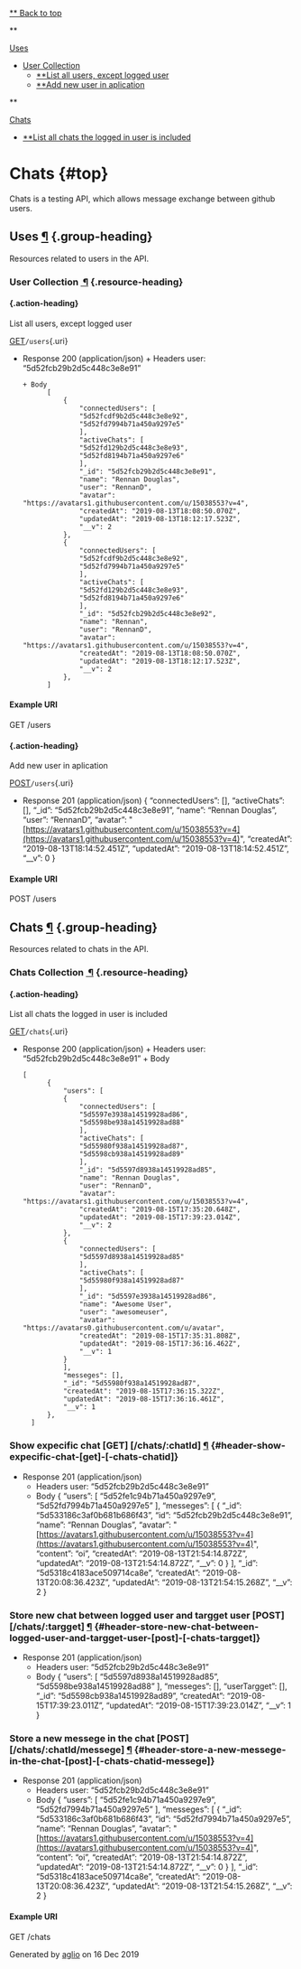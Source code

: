 [** Back to top](#top)

**

[Uses](#uses)

-   [User Collection](#uses-user-collection)
    -   [**List all users, except logged
        user](#uses-user-collection-get)
    -   [**Add new user in aplication](#uses-user-collection-post)

**

[Chats](#chats)

-   [**List all chats the logged in user is
    included](#chats-chats-collection-get)

Chats {#top}
=====

Chats is a testing API, which allows message exchange between github
users.

Uses [¶](#uses) {.group-heading}
---------------

Resources related to users in the API.

### User Collection [ ¶](#uses-user-collection) {.resource-heading}

####  {.action-heading}

List all users, except logged user

[GET](#uses-user-collection-get)`/users`{.uri}

-   Response 200 (application/json) + Headers user:
    “5d52fcb29b2d5c448c3e8e91”

        + Body
              [
                  {
                      "connectedUsers": [
                      "5d52fcdf9b2d5c448c3e8e92",
                      "5d52fd7994b71a450a9297e5"
                      ],
                      "activeChats": [
                      "5d52fd129b2d5c448c3e8e93",
                      "5d52fd8194b71a450a9297e6"
                      ],
                      "_id": "5d52fcb29b2d5c448c3e8e91",
                      "name": "Rennan Douglas",
                      "user": "RennanD",
                      "avatar": "https://avatars1.githubusercontent.com/u/15038553?v=4",
                      "createdAt": "2019-08-13T18:08:50.070Z",
                      "updatedAt": "2019-08-13T18:12:17.523Z",
                      "__v": 2
                  },
                  {
                      "connectedUsers": [
                      "5d52fcdf9b2d5c448c3e8e92",
                      "5d52fd7994b71a450a9297e5"
                      ],
                      "activeChats": [
                      "5d52fd129b2d5c448c3e8e93",
                      "5d52fd8194b71a450a9297e6"
                      ],
                      "_id": "5d52fcb29b2d5c448c3e8e92",
                      "name": "Rennan",
                      "user": "RennanD",
                      "avatar": "https://avatars1.githubusercontent.com/u/15038553?v=4",
                      "createdAt": "2019-08-13T18:08:50.070Z",
                      "updatedAt": "2019-08-13T18:12:17.523Z",
                      "__v": 2
                  },
              ]

#### Example URI

GET /users

####  {.action-heading}

Add new user in aplication

[POST](#uses-user-collection-post)`/users`{.uri}

-   Response 201 (application/json) { “connectedUsers”: [],
    “activeChats”: [], “\_id”: “5d52fcb29b2d5c448c3e8e91”, “name”:
    “Rennan Douglas”, “user”: “RennanD”, “avatar”:
    "[https://avatars1.githubusercontent.com/u/15038553?v=4](https://avatars1.githubusercontent.com/u/15038553?v=4)",
    “createdAt”: “2019-08-13T18:14:52.451Z”, “updatedAt”:
    “2019-08-13T18:14:52.451Z”, “\_\_v”: 0 }

#### Example URI

POST /users

Chats [¶](#chats) {.group-heading}
-----------------

Resources related to chats in the API.

### Chats Collection [ ¶](#chats-chats-collection) {.resource-heading}

####  {.action-heading}

List all chats the logged in user is included

[GET](#chats-chats-collection-get)`/chats`{.uri}

-   Response 200 (application/json) + Headers user:
    “5d52fcb29b2d5c448c3e8e91” + Body

        [
              {
                  "users": [
                  {
                      "connectedUsers": [
                      "5d5597e3938a14519928ad86",
                      "5d5598be938a14519928ad88"
                      ],
                      "activeChats": [
                      "5d55980f938a14519928ad87",
                      "5d5598cb938a14519928ad89"
                      ],
                      "_id": "5d5597d8938a14519928ad85",
                      "name": "Rennan Douglas",
                      "user": "RennanD",
                      "avatar": "https://avatars1.githubusercontent.com/u/15038553?v=4",
                      "createdAt": "2019-08-15T17:35:20.648Z",
                      "updatedAt": "2019-08-15T17:39:23.014Z",
                      "__v": 2
                  },
                  {
                      "connectedUsers": [
                      "5d5597d8938a14519928ad85"
                      ],
                      "activeChats": [
                      "5d55980f938a14519928ad87"
                      ],
                      "_id": "5d5597e3938a14519928ad86",
                      "name": "Awesome User",
                      "user": "awesomeuser",
                      "avatar": "https://avatars0.githubusercontent.com/u/avatar",
                      "createdAt": "2019-08-15T17:35:31.808Z",
                      "updatedAt": "2019-08-15T17:36:16.462Z",
                      "__v": 1
                  }
                  ],
                  "messeges": [],
                  "_id": "5d55980f938a14519928ad87",
                  "createdAt": "2019-08-15T17:36:15.322Z",
                  "updatedAt": "2019-08-15T17:36:16.461Z",
                  "__v": 1
              },
          ]

### Show expecific chat [GET] [/chats/:chatId] [¶](#header-show-expecific-chat-[get]-[-chats-chatid]) {#header-show-expecific-chat-[get]-[-chats-chatid]}

-   Response 201 (application/json)
    -   Headers user: “5d52fcb29b2d5c448c3e8e91”
    -   Body { “users”: [ “5d52fe1c94b71a450a9297e9”,
        “5d52fd7994b71a450a9297e5” ], “messeges”: [ { “\_id”:
        “5d533186c3af0b681b686f43”, “id”: “5d52fcb29b2d5c448c3e8e91”,
        “name”: “Rennan Douglas”, “avatar”:
        "[https://avatars1.githubusercontent.com/u/15038553?v=4](https://avatars1.githubusercontent.com/u/15038553?v=4)",
        “content”: “oi”, “createdAt”: “2019-08-13T21:54:14.872Z”,
        “updatedAt”: “2019-08-13T21:54:14.872Z”, “\_\_v”: 0 } ], “\_id”:
        “5d5318c4183ace509714ca8e”, “createdAt”:
        “2019-08-13T20:08:36.423Z”, “updatedAt”:
        “2019-08-13T21:54:15.268Z”, “\_\_v”: 2 }

### Store new chat between logged user and targget user [POST] [/chats/:targget] [¶](#header-store-new-chat-between-logged-user-and-targget-user-[post]-[-chats-targget]) {#header-store-new-chat-between-logged-user-and-targget-user-[post]-[-chats-targget]}

-   Response 201 (application/json)
    -   Headers user: “5d52fcb29b2d5c448c3e8e91”
    -   Body { “users”: [ “5d5597d8938a14519928ad85”,
        “5d5598be938a14519928ad88” ], “messeges”: [], “userTargget”: [],
        “\_id”: “5d5598cb938a14519928ad89”, “createdAt”:
        “2019-08-15T17:39:23.011Z”, “updatedAt”:
        “2019-08-15T17:39:23.014Z”, “\_\_v”: 1 }

### Store a new messege in the chat [POST] [/chats/:chatId/messege] [¶](#header-store-a-new-messege-in-the-chat-[post]-[-chats-chatid-messege]) {#header-store-a-new-messege-in-the-chat-[post]-[-chats-chatid-messege]}

-   Response 201 (application/json)
    -   Headers user: “5d52fcb29b2d5c448c3e8e91”
    -   Body { “users”: [ “5d52fe1c94b71a450a9297e9”,
        “5d52fd7994b71a450a9297e5” ], “messeges”: [ { “\_id”:
        “5d533186c3af0b681b686f43”, “id”: “5d52fd7994b71a450a9297e5”,
        “name”: “Rennan Douglas”, “avatar”:
        "[https://avatars1.githubusercontent.com/u/15038553?v=4](https://avatars1.githubusercontent.com/u/15038553?v=4)",
        “content”: “oi”, “createdAt”: “2019-08-13T21:54:14.872Z”,
        “updatedAt”: “2019-08-13T21:54:14.872Z”, “\_\_v”: 0 } ], “\_id”:
        “5d5318c4183ace509714ca8e”, “createdAt”:
        “2019-08-13T20:08:36.423Z”, “updatedAt”:
        “2019-08-13T21:54:15.268Z”, “\_\_v”: 2 }

#### Example URI

GET /chats

Generated by [aglio](https://github.com/danielgtaylor/aglio) on 16 Dec
2019
